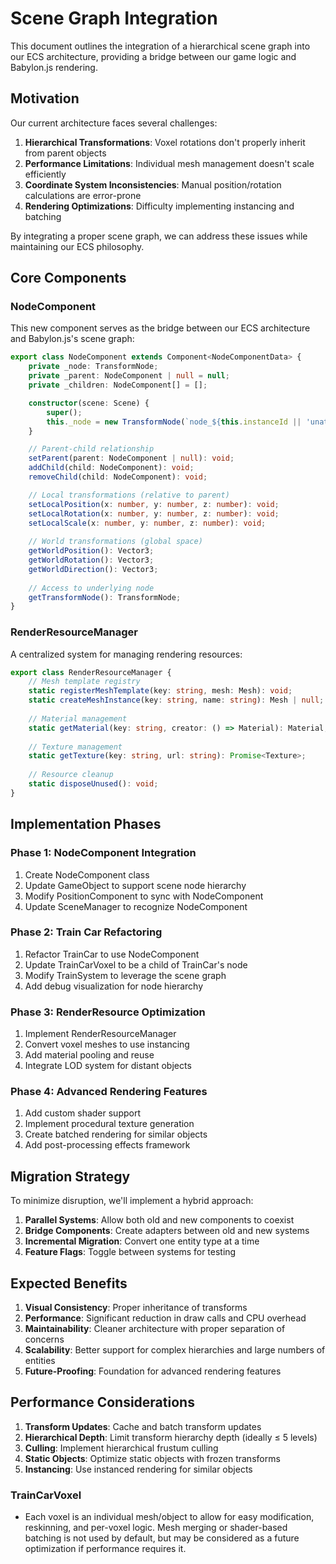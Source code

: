 # Scene Graph Integration

This document outlines the integration of a hierarchical scene graph into our ECS architecture, providing a bridge between our game logic and Babylon.js rendering.

## Motivation

Our current architecture faces several challenges:
1. **Hierarchical Transformations**: Voxel rotations don't properly inherit from parent objects
2. **Performance Limitations**: Individual mesh management doesn't scale efficiently
3. **Coordinate System Inconsistencies**: Manual position/rotation calculations are error-prone
4. **Rendering Optimizations**: Difficulty implementing instancing and batching

By integrating a proper scene graph, we can address these issues while maintaining our ECS philosophy.

## Core Components

### NodeComponent

This new component serves as the bridge between our ECS architecture and Babylon.js's scene graph:

```typescript
export class NodeComponent extends Component<NodeComponentData> {
    private _node: TransformNode;
    private _parent: NodeComponent | null = null;
    private _children: NodeComponent[] = [];

    constructor(scene: Scene) {
        super();
        this._node = new TransformNode(`node_${this.instanceId || 'unattached'}`, scene);
    }

    // Parent-child relationship
    setParent(parent: NodeComponent | null): void;
    addChild(child: NodeComponent): void;
    removeChild(child: NodeComponent): void;

    // Local transformations (relative to parent)
    setLocalPosition(x: number, y: number, z: number): void;
    setLocalRotation(x: number, y: number, z: number): void;
    setLocalScale(x: number, y: number, z: number): void;
    
    // World transformations (global space)
    getWorldPosition(): Vector3;
    getWorldRotation(): Vector3;
    getWorldDirection(): Vector3;
    
    // Access to underlying node
    getTransformNode(): TransformNode;
}
```

### RenderResourceManager

A centralized system for managing rendering resources:

```typescript
export class RenderResourceManager {
    // Mesh template registry
    static registerMeshTemplate(key: string, mesh: Mesh): void;
    static createMeshInstance(key: string, name: string): Mesh | null;
    
    // Material management
    static getMaterial(key: string, creator: () => Material): Material;
    
    // Texture management
    static getTexture(key: string, url: string): Promise<Texture>;
    
    // Resource cleanup
    static disposeUnused(): void;
}
```

## Implementation Phases

### Phase 1: NodeComponent Integration
1. Create NodeComponent class
2. Update GameObject to support scene node hierarchy
3. Modify PositionComponent to sync with NodeComponent
4. Update SceneManager to recognize NodeComponent

### Phase 2: Train Car Refactoring
1. Refactor TrainCar to use NodeComponent
2. Update TrainCarVoxel to be a child of TrainCar's node
3. Modify TrainSystem to leverage the scene graph
4. Add debug visualization for node hierarchy

### Phase 3: RenderResource Optimization
1. Implement RenderResourceManager
2. Convert voxel meshes to use instancing
3. Add material pooling and reuse
4. Integrate LOD system for distant objects

### Phase 4: Advanced Rendering Features
1. Add custom shader support
2. Implement procedural texture generation
3. Create batched rendering for similar objects
4. Add post-processing effects framework

## Migration Strategy

To minimize disruption, we'll implement a hybrid approach:

1. **Parallel Systems**: Allow both old and new components to coexist
2. **Bridge Components**: Create adapters between old and new systems
3. **Incremental Migration**: Convert one entity type at a time
4. **Feature Flags**: Toggle between systems for testing

## Expected Benefits

1. **Visual Consistency**: Proper inheritance of transforms
2. **Performance**: Significant reduction in draw calls and CPU overhead
3. **Maintainability**: Cleaner architecture with proper separation of concerns
4. **Scalability**: Better support for complex hierarchies and large numbers of entities
5. **Future-Proofing**: Foundation for advanced rendering features

## Performance Considerations

1. **Transform Updates**: Cache and batch transform updates
2. **Hierarchical Depth**: Limit transform hierarchy depth (ideally ≤ 5 levels)
3. **Culling**: Implement hierarchical frustum culling
4. **Static Objects**: Optimize static objects with frozen transforms
5. **Instancing**: Use instanced rendering for similar objects

### TrainCarVoxel

- Each voxel is an individual mesh/object to allow for easy modification, reskinning, and per-voxel logic. Mesh merging or shader-based batching is not used by default, but may be considered as a future optimization if performance requires it.
